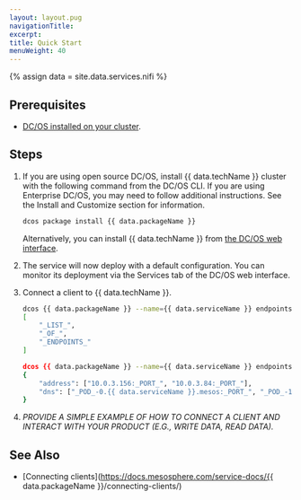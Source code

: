```yaml
---
layout: layout.pug
navigationTitle:
excerpt:
title: Quick Start
menuWeight: 40
---
```

{% assign data = site.data.services.nifi %}

## Prerequisites

- [DC/OS installed on your cluster](https://docs.mesosphere.com/latest/administration/installing/).

## Steps

1. If you are using open source DC/OS, install {{ data.techName }} cluster with the following command from the DC/OS CLI. If you are using Enterprise DC/OS, you may need to follow additional instructions. See the Install and Customize section for information.

    ```bash
    dcos package install {{ data.packageName }}
    ```

    Alternatively, you can install {{ data.techName }} from [the DC/OS web interface](https://docs.mesosphere.com/latest/usage/webinterface/).

1. The service will now deploy with a default configuration. You can monitor its deployment via the Services tab of the DC/OS web interface.

1. Connect a client to {{ data.techName }}.
    ```bash
    dcos {{ data.packageName }} --name={{ data.serviceName }} endpoints
    [
        "_LIST_",
        "_OF_",
        "_ENDPOINTS_"
    ]

    dcos {{ data.packageName }} --name={{ data.serviceName }} endpoints _ENDPOINT_
    {
        "address": ["10.0.3.156:_PORT_", "10.0.3.84:_PORT_"],
        "dns": ["_POD_-0.{{ data.serviceName }}.mesos:_PORT_", "_POD_-1.{{ data.serviceName }}.mesos:_PORT_"]
    }
    ```

1. _PROVIDE A SIMPLE EXAMPLE OF HOW TO CONNECT A CLIENT AND INTERACT WITH YOUR PRODUCT (E.G., WRITE DATA, READ DATA)._

## See Also

- [Connecting clients](https://docs.mesosphere.com/service-docs/{{ data.packageName }}/connecting-clients/)
